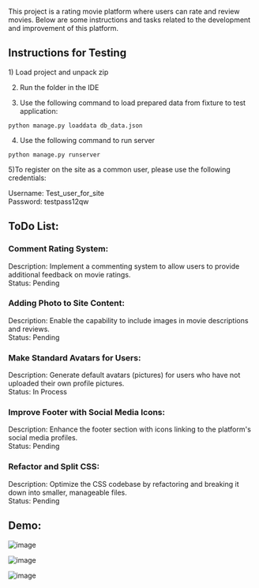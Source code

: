 This project is a rating movie platform where users can rate and review movies. Below are some instructions and tasks related to the development and improvement of this platform.

<h2>Instructions for Testing</h2>
1) Load project and unpack zip

2) Run the folder in the IDE

3) Use the following command to load prepared data from fixture to test application:
 
`python manage.py loaddata db_data.json`

4) Use the following command to run server

`python manage.py runserver`

5)To register on the site as a common user, please use the following credentials:

Username: Test_user_for_site<br>
Password: testpass12qw<br>

<h2>ToDo List:</h2>

<h3>Comment Rating System:</h3>

Description: Implement a commenting system to allow users to provide additional feedback on movie ratings.
<br>Status: Pending

<h3>Adding Photo to Site Content:</h3>

Description: Enable the capability to include images in movie descriptions and reviews.
<br>Status: Pending

<h3>Make Standard Avatars for Users:</h3>

Description: Generate default avatars (pictures) for users who have not uploaded their own profile pictures.
<br>Status: In Process

<h3>Improve Footer with Social Media Icons:</h3>

Description: Enhance the footer section with icons linking to the platform's social media profiles.
<br>Status: Pending

<h3>Refactor and Split CSS:</h3>
Description: Optimize the CSS codebase by refactoring and breaking it down into smaller, manageable files.
<br>Status: Pending

<h2>Demo:</h2>

![image](https://github.com/CaCtUs1k/rating-movie-platform/assets/78649918/02b76b13-7514-436b-817f-50cda7ff7e4e)

![image](https://github.com/CaCtUs1k/rating-movie-platform/assets/78649918/0c85b2df-0b35-4822-8ae5-a72bd6f2f09c)

![image](https://github.com/CaCtUs1k/rating-movie-platform/assets/78649918/329f744e-7864-45b9-9eff-ca8e864646a2)


